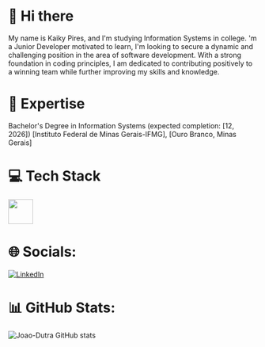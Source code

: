 # 👋 Hi there

My name is Kaiky Pires, and I'm studying Information Systems in college.
'm a Junior Developer motivated to learn, I'm looking to secure a dynamic and challenging position in the area of ​​software development. With a strong foundation in coding principles, I am dedicated to contributing positively to a winning team while further improving my skills and knowledge.


# 🚀 Expertise

Bachelor's Degree in Information Systems (expected completion: [12, 2026])
[Instituto Federal de Minas Gerais-IFMG], [Ouro Branco, Minas Gerais]



# 💻 Tech Stack
<p><code><a href="https://www.java.com/pt-BR/download/help/index.html" target="_blank"><img
height="50" src="https://www.vectorlogo.zone/logos/java/java-horizontal.svg"></a></code></p>


# 🌐 Socials:
[![LinkedIn](https://img.shields.io/badge/LinkedIn-%230077B5.svg?logo=linkedin&logoColor=white)]()

# 📊 GitHub Stats:
![Joao-Dutra GitHub stats](https://github-readme-stats.vercel.app/api?username=Joao-Dutra&show_icons=true&theme=transparent)
